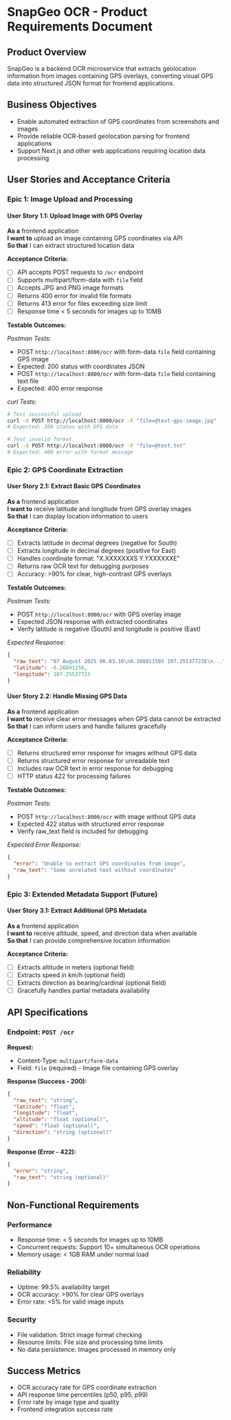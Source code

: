 # SnapGeo OCR - Product Requirements Document

## Product Overview

SnapGeo is a backend OCR microservice that extracts geolocation information from images containing GPS overlays, converting visual GPS data into structured JSON format for frontend applications.

## Business Objectives

- Enable automated extraction of GPS coordinates from screenshots and images
- Provide reliable OCR-based geolocation parsing for frontend applications
- Support Next.js and other web applications requiring location data processing

## User Stories and Acceptance Criteria

### Epic 1: Image Upload and Processing

#### User Story 1.1: Upload Image with GPS Overlay
**As a** frontend application  
**I want to** upload an image containing GPS coordinates via API  
**So that** I can extract structured location data

**Acceptance Criteria:**
- [ ] API accepts POST requests to `/ocr` endpoint
- [ ] Supports multipart/form-data with `file` field
- [ ] Accepts JPG and PNG image formats
- [ ] Returns 400 error for invalid file formats
- [ ] Returns 413 error for files exceeding size limit
- [ ] Response time < 5 seconds for images up to 10MB

**Testable Outcomes:**

*Postman Tests:*
- POST `http://localhost:8000/ocr` with form-data `file` field containing GPS image
- Expected: 200 status with coordinates JSON
- POST `http://localhost:8000/ocr` with form-data `file` field containing text file
- Expected: 400 error response

*curl Tests:*
```bash
# Test successful upload
curl -X POST http://localhost:8000/ocr -F "file=@test-gps-image.jpg"
# Expected: 200 status with GPS data

# Test invalid format
curl -X POST http://localhost:8000/ocr -F "file=@test.txt"
# Expected: 400 error with format message
```

### Epic 2: GPS Coordinate Extraction

#### User Story 2.1: Extract Basic GPS Coordinates
**As a** frontend application  
**I want to** receive latitude and longitude from GPS overlay images  
**So that** I can display location information to users

**Acceptance Criteria:**
- [ ] Extracts latitude in decimal degrees (negative for South)
- [ ] Extracts longitude in decimal degrees (positive for East)
- [ ] Handles coordinate format: "X.XXXXXXXS Y.YXXXXXXE"
- [ ] Returns raw OCR text for debugging purposes
- [ ] Accuracy: >90% for clear, high-contrast GPS overlays

**Testable Outcomes:**

*Postman Tests:*
- POST `http://localhost:8000/ocr` with GPS overlay image
- Expected JSON response with extracted coordinates
- Verify latitude is negative (South) and longitude is positive (East)

*Expected Response:*
```json
{
  "raw_text": "07 August 2025 06.03.16\n6.26891158S 107.25537723E\n...",
  "latitude": -6.26891158,
  "longitude": 107.25537723
}
```

#### User Story 2.2: Handle Missing GPS Data
**As a** frontend application  
**I want to** receive clear error messages when GPS data cannot be extracted  
**So that** I can inform users and handle failures gracefully

**Acceptance Criteria:**
- [ ] Returns structured error response for images without GPS data
- [ ] Returns structured error response for unreadable text
- [ ] Includes raw OCR text in error response for debugging
- [ ] HTTP status 422 for processing failures

**Testable Outcomes:**

*Postman Tests:*
- POST `http://localhost:8000/ocr` with image without GPS data
- Expected 422 status with structured error response
- Verify raw_text field is included for debugging

*Expected Error Response:*
```json
{
  "error": "Unable to extract GPS coordinates from image",
  "raw_text": "Some unrelated text without coordinates"
}
```

### Epic 3: Extended Metadata Support (Future)

#### User Story 3.1: Extract Additional GPS Metadata
**As a** frontend application  
**I want to** receive altitude, speed, and direction data when available  
**So that** I can provide comprehensive location information

**Acceptance Criteria:**
- [ ] Extracts altitude in meters (optional field)
- [ ] Extracts speed in km/h (optional field) 
- [ ] Extracts direction as bearing/cardinal (optional field)
- [ ] Gracefully handles partial metadata availability

## API Specifications

### Endpoint: `POST /ocr`

**Request:**
- Content-Type: `multipart/form-data`
- Field: `file` (required) - Image file containing GPS overlay

**Response (Success - 200):**
```json
{
  "raw_text": "string",
  "latitude": "float",
  "longitude": "float",
  "altitude": "float (optional)",
  "speed": "float (optional)", 
  "direction": "string (optional)"
}
```

**Response (Error - 422):**
```json
{
  "error": "string",
  "raw_text": "string (optional)"
}
```

## Non-Functional Requirements

### Performance
- Response time: < 5 seconds for images up to 10MB
- Concurrent requests: Support 10+ simultaneous OCR operations
- Memory usage: < 1GB RAM under normal load

### Reliability  
- Uptime: 99.5% availability target
- OCR accuracy: >90% for clear GPS overlays
- Error rate: <5% for valid image inputs

### Security
- File validation: Strict image format checking
- Resource limits: File size and processing time limits
- No data persistence: Images processed in memory only

## Success Metrics

- OCR accuracy rate for GPS coordinate extraction
- API response time percentiles (p50, p95, p99)
- Error rate by image type and quality
- Frontend integration success rate